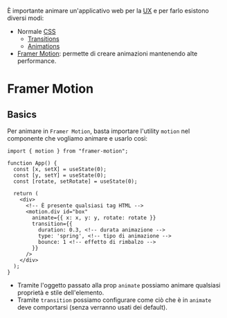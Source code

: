 È importante animare un'applicativo web per la [UX](UX) e per farlo esistono diversi modi:

- Normale [CSS](CSS)
	- [Transitions](https://www.w3schools.com/css/css3_transitions.asp)
	- [Animations](https://www.w3schools.com/css/css3_animations.asp)
- [Framer Motion](https://framermotion.framer.website/): permette di creare animazioni mantenendo alte performance.

# Framer Motion

## Basics

Per animare in `Framer Motion`, basta importare l'utility `motion` nel componente che vogliamo animare e usarlo così:

```tsx title:App.jsx
import { motion } from "framer-motion";

function App() {
  const [x, setX] = useState(0);
  const [y, setY] = useState(0);
  const [rotate, setRotate] = useState(0);

  return (
    <div>
      <!-- È presente qualsiasi tag HTML -->
      <motion.div id="box" 
        animate={{ x: x, y: y, rotate: rotate }}
        transition={{ 
          duration: 0.3, <!-- durata animazione -->
          type: 'spring', <!-- tipo di animazione -->
          bounce: 1 <!-- effetto di rimbalzo -->
        }}
      /> 
    </div>
  );
}
```

- Tramite l'oggetto passato alla prop `animate` possiamo animare qualsiasi proprietà e stile dell'elemento.
- Tramite `transition` possiamo configurare come ciò che è in `animate` deve comportarsi (senza verranno usati dei default).
